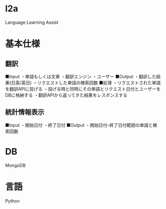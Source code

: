 # l2a
Language Learning Assist

# 基本仕様

## 翻訳

■Input
・単語もしくは文章
・翻訳エンジン
・ユーザー
■Output
・翻訳した結果(日英/英日)
・リクエストした単語の検索回数
■処理
・リクエストされた単語を翻訳APIに投げる
・投げる時と同時にその単語とリクエスト日付とユーザーをDBに格納する
・翻訳APIから返ってきた結果をレスポンスする

## 統計情報表示

■Input
・開始日付
・終了日付
■Output
・開始日付-終了日付範囲の単語と検索回数

# DB
MongoDB

# 言語
Python
